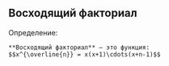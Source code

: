 ## Восходящий факториал
Определение:
```spoiler-markdown
**Восходящий факториал** — это функция:
$$x^{\overline{n}} = x(x+1)\cdots(x+n-1)$$
```
